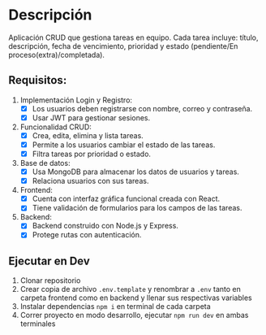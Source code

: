 # Descripción

Aplicación CRUD que gestiona tareas en equipo. Cada tarea incluye: título, descripción, fecha de vencimiento, prioridad y estado (pendiente/En proceso(extra)/completada).

## Requisitos:

1. Implementación Login y Registro:
   - [x] Los usuarios deben registrarse con nombre, correo y contraseña. 
   - [x] Usar JWT para gestionar sesiones.
2. Funcionalidad CRUD:
   - [x] Crea, edita, elimina y lista tareas.
   - [x] Permite a los usuarios cambiar el estado de las tareas.
   - [x] Filtra tareas por prioridad o estado.
3. Base de datos:
   - [x] Usa MongoDB para almacenar los datos de usuarios y tareas.
   - [x] Relaciona usuarios con sus tareas.
4. Frontend:
   - [x] Cuenta con interfaz gráfica funcional creada con React.
   - [x] Tiene validación de formularios para los campos de las tareas.
5. Backend:
   - [x] Backend construido con Node.js y Express.
   - [x] Protege rutas con autenticación.

## Ejecutar en Dev

1. Clonar repositorio
2. Crear copia de archivo `.env.template` y renombrar a `.env` tanto en carpeta frontend como en backend y llenar sus respectivas variables
3. Instalar dependencias `npm i` en terminal de cada carpeta
4. Correr proyecto en modo desarrollo, ejecutar `npm run dev` en ambas terminales
